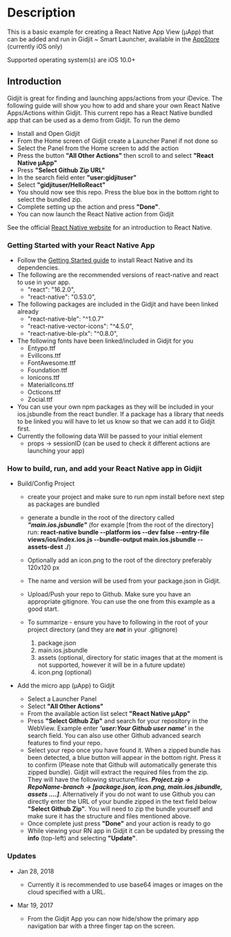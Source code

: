 # Description

This is a basic example for creating a React Native App View (μApp) that can be added and run in Gidjit ~ Smart Launcher, available in the [AppStore](https://itunes.apple.com/us/app/gidjit-smart-launcher/id1179176359?at=1001lnP4&mt=8)
 (currently iOS only)

Supported operating system(s) are iOS 10.0+

## Introduction

Gidjit is great for finding and launching apps/actions from your iDevice. The following guide will show you how to add and share your own React Native Apps/Actions within Gidjit. This current repo has a React Native bundled app that can be used as a demo from Gidjit. To run the demo

* Install and Open Gidjit
* From the Home screen of Gidjit create a Launcher Panel if not done so
* Select the Panel from the Home screen to add the action
* Press the button **"All Other Actions"** then scroll to and select **"React Native µApp"**
* Press **"Select Github Zip URL"**
* In the search field enter **"user:gidjituser"**  
* Select **"gidjituser/HelloReact"**
* You should now see this repo. Press the blue box in the bottom right to select the bundled zip.
* Complete setting up the action and press **"Done"**.
* You can now launch the React Native action from Gidjit

See the official [React Native website](https://facebook.github.io/react-native/) for an introduction to React Native.

### Getting Started with your React Native App

- Follow the [Getting Started guide](https://facebook.github.io/react-native/docs/getting-started.html) to install React Native and its dependencies.
- The following are the recommended versions of react-native and react to use in your app.
  * "react": "16.2.0",
  * "react-native": "0.53.0",
- The following packages are included in the Gidjit and have been linked already
    * "react-native-ble": "^1.0.7"
    * "react-native-vector-icons": "^4.5.0",
    * "react-native-ble-plx": "^0.8.0",
- The following fonts have been linked/included in Gidjit for you
	* Entypo.ttf
	* EvilIcons.ttf
	* FontAwesome.ttf
	* Foundation.ttf
	* Ionicons.ttf
	* MaterialIcons.ttf
	* Octicons.ttf
	* Zocial.ttf
- You can use your own npm packages as they will be included in your ios.jsbundle from the react bundler. If a package has a library that needs to be linked you will have to let us know so that we can add it to Gidjit first.  
- Currently the following data Will be passed to your initial element
	* props -> sessionID (can be used to check it different actions are launching your app)

### How to build, run, and add your React Native app in Gidjit

* Build/Config Project

	- create your project and make sure to run npm install before next step as packages are bundled
	- generate a bundle in the root of the directory called ***"main.ios.jsbundle"*** (for example [from the root of the directory] run: **react-native bundle --platform ios --dev false --entry-file views/ios/index.ios.js --bundle-output main.ios.jsbundle --assets-dest ./**)
	- Optionally add an icon.png to the root of the directory preferably 120x120 px
	- The name and version will be used from your package.json in Gidjit.
	- Upload/Push your repo to Github. Make sure you have an appropriate gitignore. You can use the one from this example as a good start.
	- To summarize - ensure you have to following in the root of your project directory (and they are ***not*** in your .gitignore)

		1. package.json
		2. main.ios.jsbundle
		3. assets (optional, directory for static images that at the moment is not supported, however it will be in a future update)
		4. icon.png (optional)


* Add the micro app (μApp) to Gidjit

	- Select a Launcher Panel
	- Select **"All Other Actions"**
	- From the available action list select **"React Native µApp"**
	- Press **"Select Github Zip"** and search for your repository in the WebView. Example enter ***'user:Your Github user name'*** in the search field. You can also use other Github advanced search features to find your repo.
	- Select your repo once you have found it. When a zipped bundle has been detected, a blue button will appear in the bottom right. Press it to confirm (Please note that Github will automatically generate this zipped bundle). Gidjit will extract the required files from the zip. They will have the following structure/files. ***Project.zip -> RepoName-branch -> [package.json, icon.png, main.ios.jsbundle, assets ....]***. Alternatively if you do not want to use Github you can directly enter the URL of your bundle zipped in the text field below **"Select Github Zip"**. You will need to zip the bundle yourself and make sure it has the structure and files mentioned above.
	- Once complete just press **"Done"** and your action is ready to go
	- While viewing your RN app in Gidjit it can be updated by pressing the **info** (top-left) and selecting **"Update"**.  


### Updates

* Jan 28, 2018
  - Currently it is recommended to use base64 images or images on the cloud specified with a URL.

* Mar 19, 2017
	- From the Gidjit App you can now hide/show the primary app navigation bar with a three finger tap on the screen.

